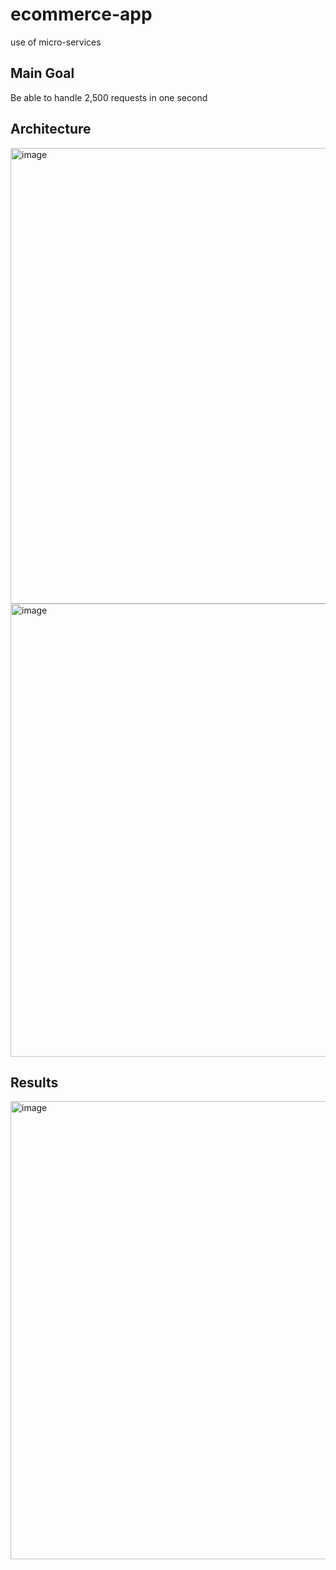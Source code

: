 # ecommerce-app
use of micro-services

## Main Goal
Be able to handle 2,500 requests in one second

## Architecture
<img width="729" alt="image" src="https://user-images.githubusercontent.com/57039314/229847483-3d42ff60-f456-429d-8b76-63d4a7c97970.png">

<img width="725" alt="image" src="https://user-images.githubusercontent.com/57039314/229847552-9a1e6ecd-6e9a-4cb1-b7d8-0559dd3da949.png">

## Results
<img width="733" alt="image" src="https://user-images.githubusercontent.com/57039314/229847656-b2ac7700-af82-45a3-8da5-e6dce27b7caa.png">
